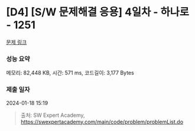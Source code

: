 # [D4] [S/W 문제해결 응용] 4일차 - 하나로 - 1251 

[문제 링크](https://swexpertacademy.com/main/code/problem/problemDetail.do?contestProbId=AV15StKqAQkCFAYD) 

### 성능 요약

메모리: 82,448 KB, 시간: 571 ms, 코드길이: 3,177 Bytes

### 제출 일자

2024-01-18 15:19



> 출처: SW Expert Academy, https://swexpertacademy.com/main/code/problem/problemList.do